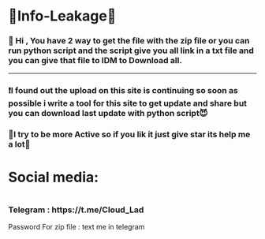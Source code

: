 <h1>📂Info-Leakage📂</h1>
<h3>📌 Hi , You have 2 way to get the file with the zip file or you can run python script and the script give you all link in a txt file and you can give that file to IDM
to Download all.</h3>
<hr>
<h3>❗️I found out the upload on this site is continuing so soon as possible i write a tool for this site to get update and share but you can download last update with python
script😈</h3>

<h3>📢I try to be more Active so if you lik it just give star its help me a lot📢</h3>

<h1>Social media:<h1>
<h3>Telegram : https://t.me/Cloud_Lad </h3>

<p>Password For zip file : text me in telegram</p>
